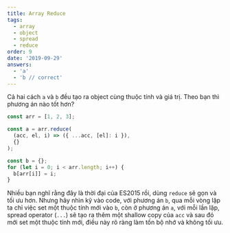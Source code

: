 ```yaml
---
title: Array Reduce
tags:
  - array
  - object
  - spread
  - reduce
order: 9
date: '2019-09-29'
answers:
  - 'a'
  - 'b // correct'
---
```


Cả hai cách `a` và `b` đều tạo ra object cùng thuộc tính và giá trị. Theo bạn thì phương án nào tốt hơn?

```javascript
const arr = [1, 2, 3];

const a = arr.reduce(
  (acc, el, i) => ({ ...acc, [el]: i }),
  {}
);

const b = {};
for (let i = 0; i < arr.length; i++) {
  b[arr[i]] = i;
}
```

<!-- explanation -->

Nhiều bạn nghĩ rằng đây là thời đại của ES2015 rồi, dùng `reduce` sẽ gọn và tối ưu hơn. Nhưng hãy nhìn kỹ vào code, với phương án `b`, qua mỗi vòng lặp ta chỉ việc set một thuộc tính mới vào `b`, còn ở phương án `a`, với mỗi lần lặp, spread operator (`...`) sẽ tạo ra thêm một shallow copy của `acc` và sau đó mới set một thuộc tính mới, điều này rõ ràng làm tốn bộ nhớ và không tối ưu.
